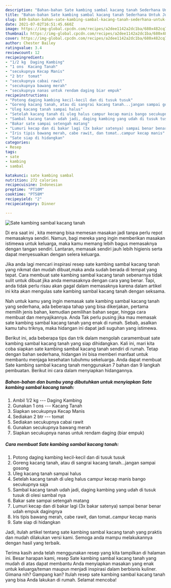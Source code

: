 ```yaml
---
description: "Bahan-bahan Sate kambing sambal kacang tanah Sederhana Untuk Jualan"
title: "Bahan-bahan Sate kambing sambal kacang tanah Sederhana Untuk Jualan"
slug: 849-bahan-bahan-sate-kambing-sambal-kacang-tanah-sederhana-untuk-jualan
date: 2021-07-02T16:51:45.660Z
image: https://img-global.cpcdn.com/recipes/a2dee1142a2dc1ba/680x482cq70/sate-kambing-sambal-kacang-tanah-foto-resep-utama.jpg
thumbnail: https://img-global.cpcdn.com/recipes/a2dee1142a2dc1ba/680x482cq70/sate-kambing-sambal-kacang-tanah-foto-resep-utama.jpg
cover: https://img-global.cpcdn.com/recipes/a2dee1142a2dc1ba/680x482cq70/sate-kambing-sambal-kacang-tanah-foto-resep-utama.jpg
author: Chester Bailey
ratingvalue: 3.4
reviewcount: 12
recipeingredient:
- "1/2 kg  Daging Kambing"
- "1 ons  Kacang Tanah"
- "secukupnya Kecap Manis"
- "2 btr  tomat"
- "secukupnya cabai rawit"
- "secukupnya bawang merah"
- "secukupnya nanas untuk rendam daging biar empuk"
recipeinstructions:
- "Potong daging kambing kecil-kecil dan di tusuk tusuk"
- "Goreng kacang tanah, atau di sangrai kacang tanah...jangan sampai gosong"
- "Uleg kacang tanah sampai halus"
- "Setelah kacang tanah di uleg halus campur kecap manis bango secukupnya saja"
- "Sambal kacang tanah udah jadi, daging kambing yang udah di tusuk tusuk di olesi sambal nya"
- "Bakar sate sampai setengah matang"
- "Lumuri kecap dan di bakar lagi (3x bakar satenya) sampai benar benar udah empuk dagingnya"
- "Iris tipis bawang merah, cabe rawit, dan tomat..campur kecap manis"
- "Sate siap di hidangkan"
categories:
- Resep
tags:
- sate
- kambing
- sambal

katakunci: sate kambing sambal 
nutrition: 272 calories
recipecuisine: Indonesian
preptime: "PT10M"
cooktime: "PT58M"
recipeyield: "2"
recipecategory: Dinner

---
```



![Sate kambing sambal kacang tanah](https://img-global.cpcdn.com/recipes/a2dee1142a2dc1ba/680x482cq70/sate-kambing-sambal-kacang-tanah-foto-resep-utama.jpg)

Di era  saat ini , kita memang bisa memesan masakan jadi tanpa perlu repot memasaknya sendiri. Namun, bagi mereka yang ingin memberikan masakan istimewa untuk keluarga, maka kamu memang lebih bagus memasaknya dengan tangan sendiri. Lantaran, memasak sendiri jauh lebih higienis serta dapat menyesuaikan dengan selera keluarga.

Jika anda lagi mencari inspirasi resep sate kambing sambal kacang tanah yang nikmat dan mudah dibuat,maka anda sudah berada di tempat yang tepat. Cara membuat sate kambing sambal kacang tanah  sebenarnya tidak sulit untuk dibuat jika anda memasaknya dengan cara yang benar. Tapi, anda tidak perlu risau akan gagal dalam memasaknya 
karena dalam artikel ini kita akan mengulas sate kambing sambal kacang tanah dengan seksama.  



Nah untuk kamu yang ingin memasak sate kambing sambal kacang tanah yang sederhana, ada beberapa tahap yang bisa dikerjakan, pertama memilih jenis bahan, kemudian pemilihan bahan segar, hingga cara membuat dan menyajikannya. Anda Tak perlu pusing jika mau memasak sate kambing sambal kacang tanah yang enak di rumah. Sebab, asalkan kamu  tahu triknya, maka hidangan ini dapat jadi suguhan yang istimewa.

Berikut ini, ada beberapa tips dan trik dalam mengolah caramembuat sate kambing sambal kacang tanah yang siap dihidangkan. Kali ini, mari kita coba siapkan sate kambing sambal kacang tanah sendiri di rumah. Tetap dengan bahan sederhana, hidangan ini bisa memberi manfaat untuk membantu menjaga kesehatan tubuhmu sekeluarga. Anda dapat membuat Sate kambing sambal kacang tanah menggunakan 7 bahan dan 9 langkah pembuatan. Berikut ini cara dalam menyiapkan hidangannya.

<!--inarticleads1-->

##### Bahan-bahan dan bumbu yang dibutuhkan untuk menyiapkan Sate kambing sambal kacang tanah:

1. Ambil 1/2 kg --- Daging Kambing
1. Gunakan 1 ons --- Kacang Tanah
1. Siapkan secukupnya Kecap Manis
1. Sediakan 2 btr --- tomat
1. Sediakan secukupnya cabai rawit
1. Gunakan secukupnya bawang merah
1. Siapkan secukupnya nanas untuk rendam daging (biar empuk)




<!--inarticleads2-->

##### Cara membuat Sate kambing sambal kacang tanah:

1. Potong daging kambing kecil-kecil dan di tusuk tusuk
1. Goreng kacang tanah, atau di sangrai kacang tanah...jangan sampai gosong
1. Uleg kacang tanah sampai halus
1. Setelah kacang tanah di uleg halus campur kecap manis bango secukupnya saja
1. Sambal kacang tanah udah jadi, daging kambing yang udah di tusuk tusuk di olesi sambal nya
1. Bakar sate sampai setengah matang
1. Lumuri kecap dan di bakar lagi (3x bakar satenya) sampai benar benar udah empuk dagingnya
1. Iris tipis bawang merah, cabe rawit, dan tomat..campur kecap manis
1. Sate siap di hidangkan




Jadi, itulah artikel tentang  sate kambing sambal kacang tanah  yang praktis dan mudah dilakukan versi kami. Semoga anda mampu melakukannya dengan hasil yang terbaik. 

Terima kasih anda telah menggunakan resep yang kita tampilkan di halaman ini. Besar harapan kami, resep  Sate kambing sambal kacang tanah yang mudah di atas dapat membantu Anda menyiapkan masakan yang enak untuk keluarga/teman maupun menjadi inspirasi dalam berbisnis kuliner. Gimana nih? Gampang kan? Itulah resep sate kambing sambal kacang tanah yang bisa Anda lakukan di rumah. Selamat mencoba!

